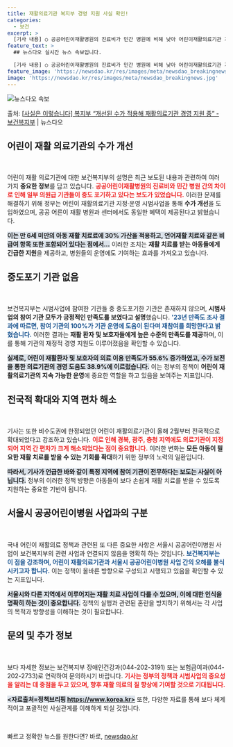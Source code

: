```yaml
---
title: 재활의료기관 복지부 경영 지원 사실 확인!
categories:
  - 보건
excerpt: >
  [기사 내용] ○ 공공어린이재활병원의 진료비가 민간 병원에 비해 낮아 어린이재활의료기관 지정운영 시범사업에 …
feature_text: >
  ## 뉴스다오 실시간 뉴스 속보입니다.

  [기사 내용] ○ 공공어린이재활병원의 진료비가 민간 병원에 비해 낮아 어린이재활의료기관 지정운영 시범사업에 …
feature_image: 'https://newsdao.kr/res/images/meta/newsdao_breakingnews.jpg'
image: 'https://newsdao.kr/res/images/meta/newsdao_breakingnews.jpg'
---
```


![뉴스다오 속보](https://newsdao.kr/res/images/meta/newsdao_breakingnews.jpg)

<p>출처: <a href="https://newsdao.kr/3464" rel="dofollow">[사실은 이렇습니다] 복지부 “개선된 수가 적용해 재활의료기관 경영 지원 중” - 보건복지부</a> | 뉴스다오</p>

<h2 data-ke-size="size26">어린이 재활 의료기관의 수가 개선</h2>

<p data-ke-size="size16">&nbsp;</p>

어린이 재활 의료기관에 대한 보건복지부의 설명은 최근 보도된 내용과 관련하여 여러 가지 **중요한 정보**를 담고 있습니다. <b><span style="color: #ee2323;">공공어린이재활병원의 진료비와 민간 병원 간의 차이로 인해 일부 의원급 기관들이 중도 포기하고 있다는 보도가 있었습니다.</span></b> 이러한 문제를 해결하기 위해 정부는 어린이 재활의료기관 지정·운영 시범사업을 통해 **수가 개선**을 도입하였으며, 공공 어른이 재활 병원과 센터에서도 동일한 혜택이 제공된다고 밝혔습니다. 

<b><span style="background-color: #21538527;">이는 만 6세 미만의 아동 재활 치료료에 30% 가산을 적용하고, 언어재활 치료와 같은 비급여 항목 또한 포함되어 있다는 점에서...</span></b> 이러한 조치는 **재활 치료를 받는 아동들에게 긴급한 지원**을 제공하고, 병원들의 운영에도 기여하는 효과를 가져오고 있습니다.

<h2 data-ke-size="size26">중도포기 기관 없음</h2>

<p data-ke-size="size16">&nbsp;</p>

보건복지부는 시범사업에 참여한 기관들 중 중도포기한 기관은 존재하지 않으며, **시범사업의 참여 기관 모두가 긍정적인 만족도를 보였다고 설명**했습니다. <b><span style="color: #1a5490;">'23년 만족도 조사 결과에 따르면, 참여 기관의 100%가 기관 운영에 도움이 된다며 재참여를 희망한다고 밝혔습니다.</span></b> 이러한 결과는 **재활 환자 및 보호자들에게 높은 수준의 만족도를 제공**하며, 이를 통해 기관의 재정적 경영 지원도 이루어졌음을 확인할 수 있습니다. 

<b><span style="background-color: #21538527;">실제로, 어린이 재활환자 및 보호자의 의료 이용 만족도가 55.6% 증가하였고, 수가 보전을 통한 의료기관의 경영 도움도 38.9%에 이르렀습니다.</span></b> 이는 정부의 정책이 **어린이 재활의료기관의 지속 가능한 운영**에 중요한 역할을 하고 있음을 보여주는 지표입니다.

<h2 data-ke-size="size26">전국적 확대와 지역 편차 해소</h2>

<p data-ke-size="size16">&nbsp;</p>

기사는 또한 비수도권에 한정되었던 어린이 재활의료기관이 올해 2월부터 전국적으로 확대되었다고 강조하고 있습니다. <b><span style="color: #ee2323;">이로 인해 경북, 광주, 충청 지역에도 의료기관이 지정되어 지역 간 편차가 크게 해소되었다는 점이 중요합니다.</span></b> 이러한 변화는 **모든 아동이 필요한 재활 치료를 받을 수 있는 기회를 확대**하기 위한 정부의 노력의 일환입니다. 

<b><span style="background-color: #21538527;">따라서, 기사가 언급한 바와 같이 특정 지역에 참여 기관이 전무하다는 보도는 사실이 아닙니다.</span></b> 정부의 이러한 정책 방향은 아동들이 보다 손쉽게 재활 치료를 받을 수 있도록 지원하는 중요한 기반이 됩니다.

<h2 data-ke-size="size26">서울시 공공어린이병원 사업과의 구분</h2>

<p data-ke-size="size16">&nbsp;</p>

국내 어린이 재활의료 정책과 관련된 또 다른 중요한 사항은 서울시 공공어린이병원 사업이 보건복지부의 관련 사업과 연결되지 않음을 명확히 하는 것입니다. <b><span style="color: #1a5490;">보건복지부는 이 점을 강조하며, 어린이 재활의료기관과 서울시 공공어린이병원 사업 간의 오해를 불식시키고자 합니다.</span></b> 이는 정책이 올바른 방향으로 구성되고 시행되고 있음을 확인할 수 있는 지표입니다.

<b><span style="background-color: #21538527;">서울시와 다른 지역에서 이루어지는 재활 치료 사업이 다를 수 있으며, 이에 대한 인식을 명확히 하는 것이 중요합니다.</span></b> 정책의 실행과 관련된 혼란을 방지하기 위해서는 각 사업의 목적과 방향성을 이해하는 것이 필요합니다.

<h2 data-ke-size="size26">문의 및 추가 정보</h2>

<p data-ke-size="size16">&nbsp;</p>

보다 자세한 정보는 보건복지부 장애인건강과(044-202-3191) 또는 보험급여과(044-202-2733)로 연락하여 문의하시기 바랍니다. <b><span style="color: #ee2323;">기사는 정부의 정책과 시범사업의 중요성을 알리는 데 중점을 두고 있으며, 향후 재활 의료의 질 향상에 기여할 것으로 기대됩니다.</span></b> 

<b><span style="background-color: #21538527;"><자료출처=정책브리핑 https://www.korea.kr></span></b> 또한, 다양한 자료를 통해 보다 체계적이고 포괄적인 사실관계를 이해하게 되실 것입니다. 

<p data-ke-size="size16">&nbsp;</p> 

빠르고 정확한 뉴스를 원한다면? 바로, <a href="https://newsdao.kr" rel="dofollow">newsdao.kr</a>


